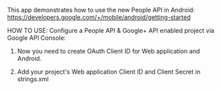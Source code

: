This app demonstrates how to use the new People API in Android: https://developers.google.com/+/mobile/android/getting-started

HOW TO USE:
Configure a People API & Google+ API enabled project via Google API Console:

1) Now you need to create OAuth Client ID for Web application and Android.


2) Add your project's Web application  Client ID and Client Secret in strings.xml
